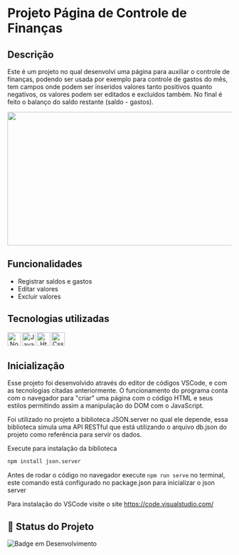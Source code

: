 # Projeto Página de Controle de Finanças

## Descrição

Este é um projeto no qual desenvolvi uma página para auxiliar o controle de finanças, podendo ser usada por exemplo para controle de gastos do mês, tem campos onde podem ser inseridos valores tanto positivos quanto negativos, os valores podem ser editados e excluídos também. No final é feito o balanço do saldo restante (saldo - gastos).


<div align="center">
<img height="300" width="700" src="https://github.com/user-attachments/assets/5817327e-7301-40b5-9ca8-2c5347dbe88f">
</div>

## Funcionalidades

- Registrar saldos e gastos
- Editar valores
- Excluir valores

## Tecnologias utilizadas 
<div align="center"> 
<img align="left" alt="Node" height="30" width="30" src="https://cdn.jsdelivr.net/gh/devicons/devicon@latest/icons/nodejs/nodejs-original.svg">
<img align="left" alt="Javascript" height="30" width="30" src="https://cdn.jsdelivr.net/gh/devicons/devicon@latest/icons/javascript/javascript-original.svg">
<img align="left" alt="Html" height="30" width="30" src="https://cdn.jsdelivr.net/gh/devicons/devicon@latest/icons/html5/html5-original.svg">
<img align="left" alt="Css" height="30" width="30" src="https://cdn.jsdelivr.net/gh/devicons/devicon@latest/icons/css3/css3-original.svg">

</div>
<br/><br/>

## Inicialização

Esse projeto foi desenvolvido através do editor de códigos VSCode, e com as tecnologias citadas anteriormente. O funcionamento do programa conta com o navegador para "criar" uma página com o código HTML e seus estilos permitindo assim a manipulação do DOM com o JavaScript.

Foi utilizado no projeto a biblioteca JSON.server no qual ele depende, essa biblioteca simula uma API RESTful que está utilizando o arquivo db.json do projeto como referência para servir os dados.

Execute para instalação da biblioteca 
```bash 
npm install json.server
```
Antes de rodar o código no navegador execute ```npm run serve``` no terminal, este comando está configurado no package.json para inicializar o json server

Para instalação do VSCode visite o site https://code.visualstudio.com/

## 🔎 Status do Projeto

![Badge em Desenvolvimento](https://img.shields.io/badge/Status-Finalizado-green)
